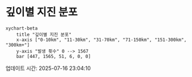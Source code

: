 # 깊이별 지진 분포

```mermaid
xychart-beta
    title "깊이별 지진 분포"
    x-axis ["0-10km", "11-30km", "31-70km", "71-150km", "151-300km", "300km+"]
    y-axis "발생 횟수" 0 --> 1567
    bar [447, 1565, 51, 6, 0, 0]
```

업데이트 시간: 2025-07-16 23:04:10
